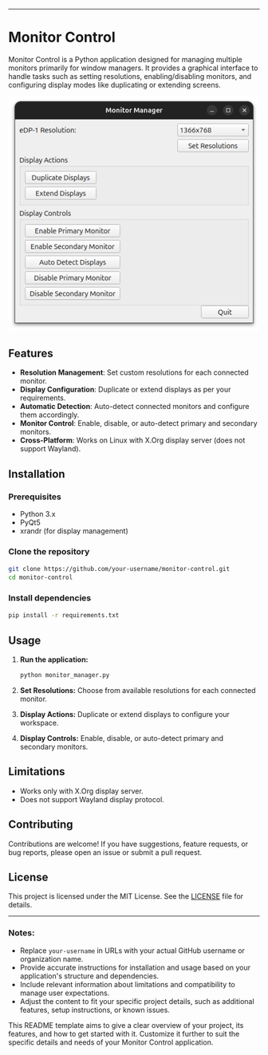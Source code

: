 
---

# Monitor Control

Monitor Control is a Python application designed for managing multiple monitors primarily for window managers. It provides a graphical interface to handle tasks such as setting resolutions, enabling/disabling monitors, and configuring display modes like duplicating or extending screens.

![Monitor Control Screenshot](screenshot.png)

## Features

- **Resolution Management**: Set custom resolutions for each connected monitor.
- **Display Configuration**: Duplicate or extend displays as per your requirements.
- **Automatic Detection**: Auto-detect connected monitors and configure them accordingly.
- **Monitor Control**: Enable, disable, or auto-detect primary and secondary monitors.
- **Cross-Platform**: Works on Linux with X.Org display server (does not support Wayland).

## Installation

### Prerequisites

- Python 3.x
- PyQt5
- xrandr (for display management)

### Clone the repository

```bash
git clone https://github.com/your-username/monitor-control.git
cd monitor-control
```

### Install dependencies

```bash
pip install -r requirements.txt
```

## Usage

1. **Run the application:**

   ```bash
   python monitor_manager.py
   ```

2. **Set Resolutions:** Choose from available resolutions for each connected monitor.
3. **Display Actions:** Duplicate or extend displays to configure your workspace.
4. **Display Controls:** Enable, disable, or auto-detect primary and secondary monitors.

## Limitations

- Works only with X.Org display server.
- Does not support Wayland display protocol.

## Contributing

Contributions are welcome! If you have suggestions, feature requests, or bug reports, please open an issue or submit a pull request.

## License

This project is licensed under the MIT License. See the [LICENSE](LICENSE) file for details.

---

### Notes:

- Replace `your-username` in URLs with your actual GitHub username or organization name.
- Provide accurate instructions for installation and usage based on your application's structure and dependencies.
- Include relevant information about limitations and compatibility to manage user expectations.
- Adjust the content to fit your specific project details, such as additional features, setup instructions, or known issues.

This README template aims to give a clear overview of your project, its features, and how to get started with it. Customize it further to suit the specific details and needs of your Monitor Control application.
